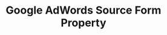 ---
# -------------------------- #
#        CONTENT TYPE        #
# -------------------------- #

product-type: "connect"
content-type: "api-form"
form-type: "source"
key: "source-form-properties-google-adwords-object"


# -------------------------- #
#        OBJECT INFO         #
# -------------------------- #

title: "Google AdWords Source Form Property"
api-type: "adwords"
display-name: "Google AdWords"

source-type: "saas"
docs-name: "google-adwords"

description: ""
---